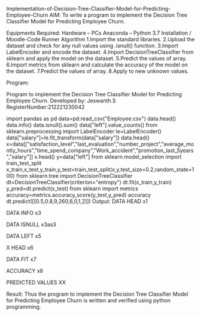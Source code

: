 Implementation-of-Decision-Tree-Classifier-Model-for-Predicting-Employee-Churn
AIM:
To write a program to implement the Decision Tree Classifier Model for Predicting Employee Churn.

Equipments Required:
Hardware – PCs
Anaconda – Python 3.7 Installation / Moodle-Code Runner
Algorithm
1.Import the standard libraries. 2.Upload the dataset and check for any null values using .isnull() function. 3.Import LabelEncoder and encode the dataset. 4.Import DecisionTreeClassifier from sklearn and apply the model on the dataset. 5.Predict the values of array. 6.Import metrics from sklearn and calculate the accuracy of the model on the dataset. 7.Predict the values of array. 8.Apply to new unknown values.

Program:

Program to implement the Decision Tree Classifier Model for Predicting Employee Churn.
Developed by: Jeswanth.S
RegisterNumber:212221230042

import pandas as pd
data=pd.read_csv("Employee.csv")
data.head()
data.info()
data.isnull().sum()
data["left"].value_counts()
from sklearn.preprocessing import LabelEncoder
le=LabelEncoder()
data["salary"]=le.fit_transform(data["salary"])
data.head()
x=data[["satisfaction_level","last_evaluation","number_project","average_montly_hours","time_spend_company","Work_accident","promotion_last_5years","salary"]]
x.head()
y=data["left"]
from sklearn.model_selection import train_test_split
x_train,x_test,y_train,y_test=train_test_split(x,y,test_size=0.2,random_state=100)
from sklearn.tree import DecisionTreeClassifier
dt=DecisionTreeClassifier(criterion="entropy")
dt.fit(x_train,y_train)
y_pred=dt.predict(x_test)
from sklearn import metrics   
accuracy=metrics.accuracy_score(y_test,y_pred)
accuracy
dt.predict([[0.5,0.8,9,260,6,0,1,2]])
Output:
DATA HEAD
x1

DATA INFO
x3

DATA ISNULL
x3as3

DATA LEFT
x5

X HEAD
x6

DATA FIT
x7

ACCURACY
x8

PREDICTED VALUES
XX

Result:
Thus the program to implement the Decision Tree Classifier Model for Predicting Employee Churn is written and verified using python programming.
